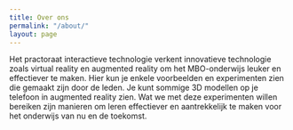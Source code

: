 ```yaml
---
title: Over ons
permalink: "/about/"
layout: page
---
```


Het practoraat interactieve technologie verkent innovatieve technologie zoals virtual reality en augmented reality om het MBO-onderwijs leuker en effectiever te maken. Hier kun je enkele voorbeelden en experimenten zien die gemaakt zijn door de leden. Je kunt sommige 3D modellen op je telefoon in augmented reality zien. Wat we met deze experimenten willen bereiken zijn manieren om leren effectiever en aantrekkelijk te maken voor het onderwijs van nu en de toekomst.
